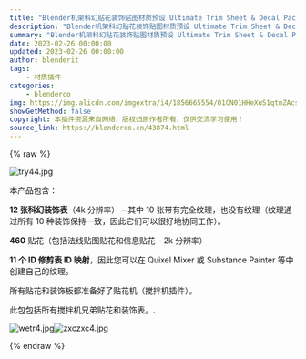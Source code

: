 ```yaml
---
title: "Blender机架科幻贴花装饰贴图材质预设 Ultimate Trim Sheet & Decal Pack 1-7"
description: "Blender机架科幻贴花装饰贴图材质预设 Ultimate Trim Sheet & Decal Pack 1-7"
summary: "Blender机架科幻贴花装饰贴图材质预设 Ultimate Trim Sheet & Decal Pack 1-7"
date: 2023-02-26 00:00:00
updated: 2023-02-26 00:00:00
author: blenderit
tags: 
    - 材质插件
categories:
    - blenderco
img: https://img.alicdn.com/imgextra/i4/1856665554/O1CN01HHeXuS1qtmZAcsnJG_!!1856665554.jpg
showGetMethod: false
copyright: 本插件资源来自网络，版权归原作者所有，仅供交流学习使用！
source_link: https://blenderco.cn/43874.html
---
```


{% raw %}
<p><img class="aligncenter" src="https://img.alicdn.com/imgextra/i4/1856665554/O1CN01HHeXuS1qtmZAcsnJG_!!1856665554.jpg" alt="try44.jpg "></p><p>本产品包含：</p><p><strong>12 张科幻装饰表</strong>（4k 分辨率） – 其中 10 张带有完全纹理，也没有纹理（纹理通过所有 10 种装饰保持一致，因此它们可以很好地协同工作）。</p><p><strong>460</strong> 贴花（包括法线贴图贴花和信息贴花 – 2k 分辨率）</p><p><strong>11 个 ID 修剪表 ID 映射</strong>，因此您可以在 Quixel Mixer 或 Substance Painter 等中创建自己的纹理。</p><p>所有贴花和装饰板都准备好了贴花机（搅拌机插件）。</p><p>此包包括所有搅拌机兄弟贴花和装饰表。.</p><p><img src="https://img.alicdn.com/imgextra/i4/1856665554/O1CN01OiJUjU1qtmZ8EMUnc_!!1856665554.jpg" alt="wetr4.jpg "><img src="https://img.alicdn.com/imgextra/i2/1856665554/O1CN01HelTIg1qtmZ6GZY5i_!!1856665554.jpg" alt="zxczxc4.jpg "></p>
<div style="display: none">blenderco</div>
{% endraw %}